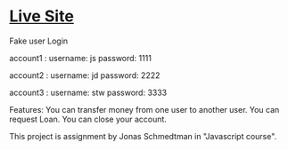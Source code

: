 # [Live Site](https://bankist-app-deepanshu.netlify.app)

Fake user Login 

account1 :
username: js
password: 1111

account2 :
username: jd
password: 2222

account3 :
username: stw
password: 3333

Features:
You can transfer money from one user to another user.
You can request Loan.
You can close your account.

This project is assignment by Jonas Schmedtman in "Javascript course".
